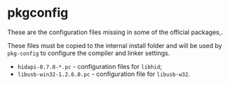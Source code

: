 # pkgconfig

These are the configuration files missing in some of the official packages,.

These files must be copied to the internal install folder and will be
used by `pkg-config` to configure the compiler and linker settings.

* `hidapi-0.7.0-*.pc` - configuration files for `libhid`;
* `libusb-win32-1.2.6.0.pc` - configuration file for `libusb-w32`.
